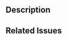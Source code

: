 <!--
  Have any questions? Check out the contributing docs at https://gatsby.app/contribute, or
  ask in this Pull Request and a Gatsby maintainer will be happy to help :)
-->

## Description
<!-- Write a brief description of the changes introduced by this PR -->

## Related Issues
<!--
  Link to the issue that is fixed by this PR (if there is one)
  e.g. Fixes #1234, Addresses #1234, Related to #1234, etc.
-->
